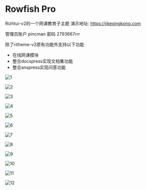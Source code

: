 # Rowfish Pro
Rizhtui-v2的一个网课教育子主题
演示地址: https://jikexingkong.com

管理员账户 pincman 密码 2793667rrr

除了ritheme-v2原有功能外支持以下功能

- 在线网课模块
- 整合docspress实现文档集功能
- 整合anspress实现问答功能

![1](https://img.pincman.com/media202210272105568.png)

![2](https://img.pincman.com/media202210272105719.png)

![3](https://img.pincman.com/media202210272105452.png)

![4](https://img.pincman.com/media202210272105238.png)

![5](https://img.pincman.com/media202210272105391.png)

![6](https://img.pincman.com/media202210272105598.png)

![7](https://img.pincman.com/media202210272106095.png)

![8](https://img.pincman.com/media202210272106700.png)

![9](https://img.pincman.com/media202210272106449.png)

![10](https://img.pincman.com/media202210272106730.png)

![11](https://img.pincman.com/media202210272106709.png)

![12](https://img.pincman.com/media202210272106233.png)
